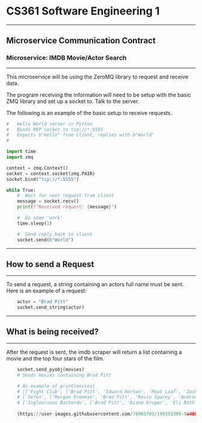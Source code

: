 # CS361 Software Engineering 1

---

## Microservice Communication Contract


### Microservice: IMDB Movie/Actor Search

---
This microservice will be using the ZeroMQ library to request and receive data.

The program receiving the information will need to be setup with the basic ZMQ library and set up a socket to.
Talk to the server.

The following is an example of the basic setup to receive requests.

<!-- Code Blocks -->
```Python
#   Hello World server in Python
#   Binds REP socket to tcp://*:5555
#   Expects b"Hello" from client, replies with b"World"
#

import time
import zmq

context = zmq.Context()
socket = context.socket(zmq.PAIR)
socket.bind("tcp://*:5555")

while True:
    #  Wait for next request from client
    message = socket.recv()
    print(f"Received request: {message}")

    #  Do some 'work'
    time.sleep(1)

    #  Send reply back to client
    socket.send(b"World")
```

---
## How to send a Request

---
To send a request, a string containing an actors full name must be sent. Here is an example of a request:

<!-- Code Blocks -->
```Python
    actor = "Brad Pitt"
    socket.send_string(actor)
```
---
## What is being received? 

---
After the request is sent, the imdb scraper will return a list containing a movie and the top four stars of the film.

<!-- Code Blocks -->
```Python
    socket.send_pyobj(movies)
    # Sends movies containing Brad Pitt

    # An example of print(movies)
    # [['Fight Club', ['Brad Pitt', 'Edward Norton', 'Meat Loaf', 'Zach Grenier']], 
    # ['Se7en', ['Morgan Freeman', 'Brad Pitt', 'Kevin Spacey', 'Andrew Kevin Walker']], 
    # ['Inglourious Basterds', ['Brad Pitt', 'Diane Kruger', 'Eli Roth', 'Mélanie Laurent']]]![UML Sequence Diagram 1]
    
    (https://user-images.githubusercontent.com/76965703/199153389-9a408aea-39e3-4128-9d86-de0de240d80d.png)
